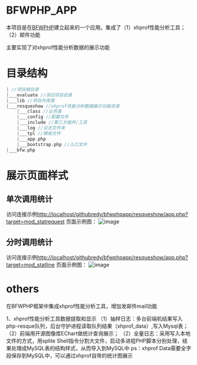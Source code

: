 BFWPHP_APP
==========
本项目是在[BFWPHP](https://github.com/baojunbo/BFWPHP)建立起来的一个应用。集成了（1）xhprof性能分析工具；（2）邮件功能

主要实现了对xhprof性能分析数据的展示功能


目录结构
=========
``` php
| //项目根目录
|___evaluate //测试项目目录
|___lib //项目共用类
|___resqueshow //xhprof性能分析数据展示功能目录
	|___class //业务类
	|___config //配置文件
	|___include //第三方插件/工具
	|___log //日志文件夹
	|___tpl //模板文件
	|___app.php
	|___bootstrap.php //入口文件
|___bfw.php
```

展示页面样式
============

单次调用统计
------------
访问连接示例[http://localhost/githubredy/bfwphpapp/resqueshow/app.php?target=mod_statrequest](http://localhost/githubredy/bfwphpapp/resqueshow/app.php?target=mod_statrequest)
页面示例图：
![image](https://github.com/tongzhenredy/bfwphpapp/blob/master/image/example1.png)

分时调用统计
------------
访问连接示例[http://localhost/githubredy/bfwphpapp/resqueshow/app.php?target=mod_statline](http://localhost/githubredy/bfwphpapp/resqueshow/app.php?target=mod_statline)
页面示例图：
![image](https://github.com/tongzhenredy/bfwphpapp/blob/master/image/example2.png)



others
=========
在BFWPHP框架中集成xhprof性能分析工具，增加发邮件mail功能

1、xhprof性能分析工具数据提取和显示
（1）抽样日志：多台前端机结果写入php-resque队列，后台守护进程读取队列结果（xhprof_data）,写入Mysql表；（2）前端用开源图像库EChart做统计查询展示；
（2）全量日志：采用写入本地文件的方式，用splite Shell指令分割大文件，启动多进程PHP脚本分别处理，结果处理成MySQL表的结构样式，从而导入到MySQL中
ps：xhprof Data需要全字段保存到MySQL中，可以通过xhprof自带的统计图展示




